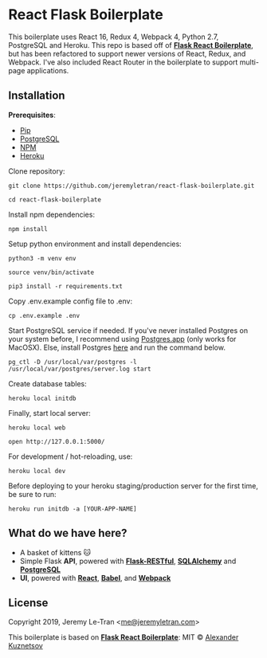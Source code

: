 # React Flask Boilerplate
This boilerplate uses React 16, Redux 4, Webpack 4, Python 2.7, PostgreSQL and Heroku. This repo is based off of [**Flask React Boilerplate**](https://github.com/alexkuz/flask-react-boilerplate), but has been refactored to support newer versions of React, Redux, and Webpack. I've also included React Router in the boilerplate to support multi-page applications.

## Installation
**Prerequisites**:

- [Pip](https://pip.pypa.io/en/latest/installing.html)
- [PostgreSQL](http://www.postgresql.org/download/)
- [NPM](https://docs.npmjs.com/getting-started/installing-node)
- [Heroku](https://devcenter.heroku.com/articles/heroku-cli)

Clone repository:

```
git clone https://github.com/jeremyletran/react-flask-boilerplate.git

cd react-flask-boilerplate
```

Install npm dependencies:

```
npm install
```

Setup python environment and install dependencies:

```
python3 -m venv env

source venv/bin/activate

pip3 install -r requirements.txt
```
Copy .env.example config file to .env:

```
cp .env.example .env
```

Start PostgreSQL service if needed. If you've never installed Postgres on your system before, I recommend using [Postgres.app](https://postgresapp.com/) (only works for MacOSX). Else, install Postgres [here](http://www.postgresql.org/download/) and run the command below.

```
pg_ctl -D /usr/local/var/postgres -l /usr/local/var/postgres/server.log start
```

Create database tables:

```
heroku local initdb
```

Finally, start local server:

```
heroku local web

open http://127.0.0.1:5000/
```

For development / hot-reloading, use:
```
heroku local dev
```

Before deploying to your heroku staging/production server for the first time, be sure to run:
```
heroku run initdb -a [YOUR-APP-NAME]
```

## What do we have here?

- A basket of kittens 🐱
- Simple Flask **API**, powered with [**Flask-RESTful**](https://flask-restful.readthedocs.org/en/0.3.3/), [**SQLAlchemy**](http://www.sqlalchemy.org/) and [**PostgreSQL**](http://www.postgresql.org/)
- **UI**, powered with [**React**](http://facebook.github.io/react/), [**Babel**](https://babeljs.io/), and [**Webpack**](http://webpack.github.io/)

## License

Copyright 2019, Jeremy Le-Tran &lt;me@jeremyletran.com&gt;

This boilerplate is based on [**Flask React Boilerplate**](https://github.com/alexkuz/flask-react-boilerplate): MIT © [Alexander Kuznetsov](https://github.com/alexkuz)
